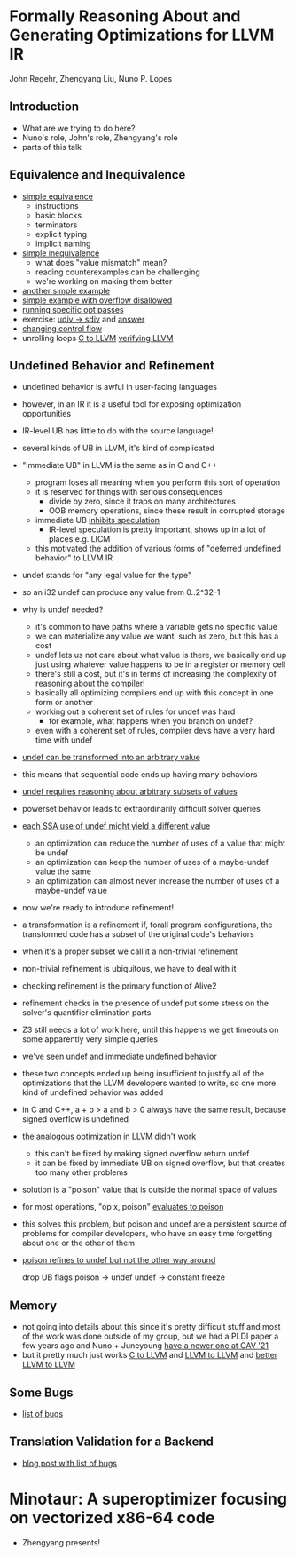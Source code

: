 # Formally Reasoning About and Generating Optimizations for LLVM IR

John Regehr, Zhengyang Liu, Nuno P. Lopes

## Introduction

- What are we trying to do here?
- Nuno's role, John's role, Zhengyang's role
- parts of this talk

## Equivalence and Inequivalence

- [simple equivalence](https://alive2.llvm.org/ce/z/arJCEv)
  - instructions
  - basic blocks
  - terminators
  - explicit typing
  - implicit naming
- [simple inequivalence](https://alive2.llvm.org/ce/z/gtT2J4)
  - what does "value mismatch" mean?
  - reading counterexamples can be challenging
  - we're working on making them better
- [another simple example](https://alive2.llvm.org/ce/z/ZdEyvR)
- [simple example with overflow disallowed](https://alive2.llvm.org/ce/z/qhL7v9)
- [running specific opt passes](https://alive2.llvm.org/ce/z/4H2oo5)
- exercise: [udiv -> sdiv](https://alive2.llvm.org/ce/z/IsgIcg) and [answer](https://alive2.llvm.org/ce/z/LS6Hty)
- [changing control flow]()
- unrolling loops [C to LLVM](https://gcc.godbolt.org/z/bx3YMeEe8) [verifying LLVM](https://alive2.llvm.org/ce/z/KnE2Su)

## Undefined Behavior and Refinement

- undefined behavior is awful in user-facing languages
- however, in an IR it is a useful tool for exposing optimization opportunities
- IR-level UB has little to do with the source language!
- several kinds of UB in LLVM, it's kind of complicated

- "immediate UB" in LLVM is the same as in C and C++
  - program loses all meaning when you perform this sort of operation
  - it is reserved for things with serious consequences
    - divide by zero, since it traps on many architectures
    - OOB memory operations, since these result in corrupted storage
  - immediate UB [inhibits speculation](https://alive2.llvm.org/ce/z/wyArce)
    - IR-level speculation is pretty important, shows up in a lot of places e.g. LICM
  - this motivated the addition of various forms of "deferred undefined behavior" to LLVM IR

- undef stands for "any legal value for the type"
- so an i32 undef can produce any value from 0..2^32-1
- why is undef needed?
  - it's common to have paths where a variable gets no specific value
  - we can materialize any value we want, such as zero, but this has a cost
  - undef lets us not care about what value is there, we basically end up just
    using whatever value happens to be in a register or memory cell
  - there's still a cost, but it's in terms of increasing the complexity of reasoning
    about the compiler!
  - basically all optimizing compilers end up with this concept in one form or another
  - working out a coherent set of rules for undef was hard
    - for example, what happens when you branch on undef?
  - even with a coherent set of rules, compiler devs have a very hard time with undef

- [undef can be transformed into an arbitrary value](https://alive2.llvm.org/ce/z/ZVUpXz)
- this means that sequential code ends up having many behaviors
- [undef requires reasoning about arbitrary subsets of values](https://alive2.llvm.org/ce/z/DYNQiv)
- powerset behavior leads to extraordinarily difficult solver queries
- [each SSA use of undef might yield a different value](https://alive2.llvm.org/ce/z/GLtJgB)
  - an optimization can reduce the number of uses of a value that might be undef
  - an optimization can keep the number of uses of a maybe-undef value the same
  - an optimization can almost never increase the number of uses of a maybe-undef value

- now we're ready to introduce refinement!
- a transformation is a refinement if, forall program configurations, the transformed code has a subset of the original code's behaviors
- when it's a proper subset we call it a non-trivial refinement
- non-trivial refinement is ubiquitous, we have to deal with it
- checking refinement is the primary function of Alive2
- refinement checks in the presence of undef put some stress on the
  solver's quantifier elimination parts
- Z3 still needs a lot of work here, until this happens we get timeouts on some apparently very simple queries

- we've seen undef and immediate undefined behavior
- these two concepts ended up being insufficient to justify all of the
  optimizations that the LLVM developers wanted to write, so one more
  kind of undefined behavior was added
- in C and C++, a + b > a and b > 0 always have the same result, because signed overflow is undefined
- [the analogous optimization in LLVM didn't work](https://alive2.llvm.org/ce/z/wPtEnP)
  - this can't be fixed by making signed overflow return undef
  - it can be fixed by immediate UB on signed overflow, but that creates too many other problems
- solution is a "poison" value that is outside the normal space of values
- for most operations, "op x, poison" [evaluates to poison](https://alive2.llvm.org/ce/z/8NFkSZ)
- this solves this problem, but poison and undef are a persistent source of problems for compiler developers, who have an easy time forgetting about one or the other of them
- [poison refines to undef but not the other way around](https://alive2.llvm.org/ce/z/3-S3NT)

  drop UB flags
  poison -> undef
  undef -> constant
  freeze

## Memory

- not going into details about this since it's pretty difficult stuff and most of the work was done outside of my group, but we had a PLDI paper a few years ago and Nuno + Juneyoung [have a newer one at CAV '21](https://web.ist.utl.pt/nuno.lopes/pubs.php?id=alive2-mem-cav21)
- but it pretty much just works [C to LLVM](https://gcc.godbolt.org/z/ooP5jEao3) and [LLVM to LLVM](https://alive2.llvm.org/ce/z/emHFcp) and [better LLVM to LLVM](https://alive2.llvm.org/ce/z/9jEVvb)

## Some Bugs

- [list of bugs](https://github.com/AliveToolkit/alive2/blob/master/BugList.md)

## Translation Validation for a Backend

- [blog post with list of bugs](https://blog.regehr.org/archives/2265)

# Minotaur: A superoptimizer focusing on vectorized x86-64 code

- Zhengyang presents!
